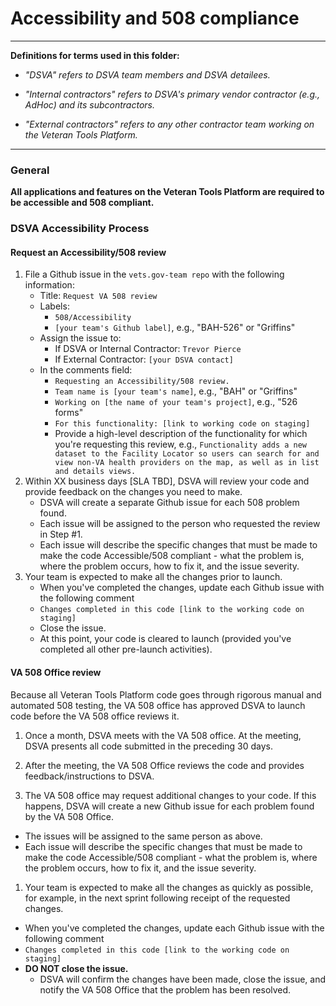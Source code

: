 # Accessibility and 508 compliance

<hr>

**Definitions for terms used in this folder:**

* *"DSVA" refers to DSVA team members and DSVA detailees.*

* *"Internal contractors" refers to DSVA's primary vendor contractor (e.g., AdHoc) and its subcontractors.*

* *"External contractors" refers to any other contractor team working on the Veteran Tools Platform.*

<hr>


### General

**All applications and features on the Veteran Tools Platform are required to be accessible and 508 compliant.** 


### DSVA Accessibility Process

#### Request an Accessibility/508 review

1. File a Github issue in the ```vets.gov-team repo``` with the following information:
    * Title: ```Request VA 508 review```
    * Labels: 
      * ```508/Accessibility```
      * ```[your team's Github label]```, e.g., "BAH-526" or "Griffins"
    * Assign the issue to: 
      * If DSVA or Internal Contractor: ```Trevor Pierce```
      * If External Contractor: ```[your DSVA contact]```
    * In the comments field: 
      * ```Requesting an Accessibility/508 review.```
      * ```Team name is [your team's name]```, e.g., "BAH" or "Griffins"
      * ```Working on [the name of your team's project]```, e.g., "526 forms"
      * ```For this functionality: [link to working code on staging]``` 
      * Provide a high-level description of the functionality for which you're requesting this review, e.g., ```Functionality adds a new dataset to the Facility Locator so users can search for and view non-VA health providers on the map, as well as in list and details views.```     
1. Within XX business days [SLA TBD], DSVA will review your code and provide feedback on the changes you need to make.
    *  DSVA will create a separate Github issue for each 508 problem found. 
    * Each issue will be assigned to the person who requested the review in Step #1. 
    * Each issue will describe the specific changes that must be made to make the code Accessible/508 compliant - what the problem is, where the problem occurs, how to fix it, and the issue severity.
1. Your team is expected to make all the changes prior to launch.
    * When you've completed the changes, update each Github issue with the following comment
    * ```Changes completed in this code [link to the working code on staging]```
    * Close the issue.
    * At this point, your code is cleared to launch (provided you've completed all other pre-launch activities).


#### VA 508 Office review

Because all Veteran Tools Platform code goes through rigorous manual and automated 508 testing, the VA 508 office has approved DSVA to launch code before the VA 508 office reviews it. 

1. Once a month, DSVA meets with the VA 508 office. At the meeting, DSVA presents all code submitted in the preceding 30 days.

1. After the meeting, the VA 508 Office reviews the code and provides feedback/instructions to DSVA.

1. The VA 508 office may request additional changes to your code. If this happens, DSVA will create a new Github issue for each problem found by the VA 508 Office.
  * The issues will be assigned to the same person as above.
  * Each issue will describe the specific changes that must be made to make the code Accessible/508 compliant - what the problem is, where the problem occurs, how to fix it, and the issue severity. 

1. Your team is expected to make all the changes as quickly as possible, for example, in the next sprint following receipt of the requested changes.
  * When you've completed the changes, update each Github issue with the following comment
  * ```Changes completed in this code [link to the working code on staging]```
  * **DO NOT close the issue.**
    * DSVA will confirm the changes have been made, close the issue, and notify the VA 508 Office that the problem has been resolved.